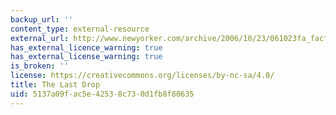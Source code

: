 ```yaml
---
backup_url: ''
content_type: external-resource
external_url: http://www.newyorker.com/archive/2006/10/23/061023fa_fact1
has_external_licence_warning: true
has_external_license_warning: true
is_broken: ''
license: https://creativecommons.org/licenses/by-nc-sa/4.0/
title: The Last Drop
uid: 5137a09f-ac5e-4253-8c73-0d1fb8f80635
---
```

